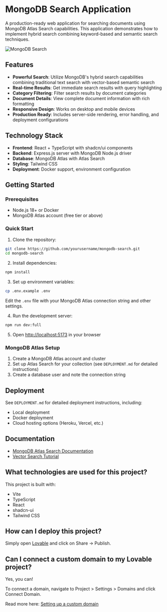 # MongoDB Search Application

A production-ready web application for searching documents using MongoDB Atlas Search capabilities. This application demonstrates how to implement hybrid search combining keyword-based and semantic search techniques.

![MongoDB Search](https://mongodb-devrel-media.s3.amazonaws.com/social/mongodb-search-banner.png)

## Features

- **Powerful Search**: Utilize MongoDB's hybrid search capabilities combining traditional text search with vector-based semantic search
- **Real-time Results**: Get immediate search results with query highlighting
- **Category Filtering**: Filter search results by document categories
- **Document Details**: View complete document information with rich formatting
- **Responsive Design**: Works on desktop and mobile devices
- **Production Ready**: Includes server-side rendering, error handling, and deployment configurations

## Technology Stack

- **Frontend**: React + TypeScript with shadcn/ui components
- **Backend**: Express.js server with MongoDB Node.js driver
- **Database**: MongoDB Atlas with Atlas Search
- **Styling**: Tailwind CSS
- **Deployment**: Docker support, environment configuration

## Getting Started

### Prerequisites

- Node.js 18+ or Docker
- MongoDB Atlas account (free tier or above)

### Quick Start

1. Clone the repository:

```sh
git clone https://github.com/yourusername/mongodb-search.git
cd mongodb-search
```

2. Install dependencies:

```sh
npm install
```

3. Set up environment variables:

```sh
cp .env.example .env
```

Edit the `.env` file with your MongoDB Atlas connection string and other settings.

4. Run the development server:

```sh
npm run dev:full
```

5. Open [http://localhost:5173](http://localhost:5173) in your browser

### MongoDB Atlas Setup

1. Create a MongoDB Atlas account and cluster
2. Set up Atlas Search for your collection (see `DEPLOYMENT.md` for detailed instructions)
3. Create a database user and note the connection string

## Deployment

See `DEPLOYMENT.md` for detailed deployment instructions, including:

- Local deployment
- Docker deployment
- Cloud hosting options (Heroku, Vercel, etc.)

## Documentation

- [MongoDB Atlas Search Documentation](https://www.mongodb.com/docs/atlas/atlas-search/)
- [Vector Search Tutorial](https://www.mongodb.com/docs/atlas/atlas-vector-search/)

## What technologies are used for this project?

This project is built with:

- Vite
- TypeScript
- React
- shadcn-ui
- Tailwind CSS

## How can I deploy this project?

Simply open [Lovable](https://lovable.dev/projects/9e170e3f-4f1f-452b-98fb-75386ffdee4f) and click on Share -> Publish.

## Can I connect a custom domain to my Lovable project?

Yes, you can!

To connect a domain, navigate to Project > Settings > Domains and click Connect Domain.

Read more here: [Setting up a custom domain](https://docs.lovable.dev/tips-tricks/custom-domain#step-by-step-guide)
